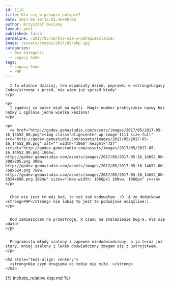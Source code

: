```yaml
---
id: 1110
title: Kto się w pehapie połapie?
date: 2017-05-16T15:03:45+00:00
author: Krzysztof Owsiany
layout: post
published: false
permalink: /2017/05/16/kto-sie-w-pehapiepolapie/
image: /assets/images/2017/05/php.jpg
categories:
  - Bez kategorii
  - Legacy Code
tags:
  - Legacy Code
  - PHP
---
```

<div id="dslc-theme-content">
  <div id="dslc-theme-content-inner">

      I to właśnie dzisiaj, ten wspaniały dzień, poprawki w <strong>Legacy Code</strong> z przed, nie wiem już sprzed kiedy!
    </p>
    
    <p>
      I zgadnij co autor miał na myśli. Magic number praktycznie nazwy bez nazwy i ogólnie jedna wielka kaszana!
    </p>
    
    <p>
      <a href="http://godev.gemustudio.com/assets/images/2017/05/2017-05-16_14h52_00.png"><img class="aligncenter wp-image-1111 size-full" src="http://godev.gemustudio.com/assets/images/2017/05/2017-05-16_14h52_00.png" alt="" width="1066" height="727" srcset="http://godev.gemustudio.com/assets/images/2017/05/2017-05-16_14h52_00.png 1066w, http://godev.gemustudio.com/assets/images/2017/05/2017-05-16_14h52_00-300x205.png 300w, http://godev.gemustudio.com/assets/images/2017/05/2017-05-16_14h52_00-768x524.png 768w, http://godev.gemustudio.com/assets/images/2017/05/2017-05-16_14h52_00-1024x698.png 1024w" sizes="(max-width: 1066px) 100vw, 1066px" /></a>
    </p>
    

      Choć nie jest to mój kod, to też tak kodowałem. :D. A że dodatkowo <strong>PHP</strong> nie lubię to jest to podwójnie uciążliwe:).
    </p>
    

      Kod zamieszczam na przestrogę, X czasu na znalezienie bug-a. Ale się udało!
    </p>
    

      Programista młody szalony i zapewne niedoświadczony, a ja teraz już stary, mniej szalony i lekko doświadczony zmagam się z ustrojstwem.
    </p>
    
    <h2 style="text-align: center;">
      <strong>Nie czyń drugiemu co tobie nie miłe. </strong>
    </h2>
    
{% include_relative dsp.md %}